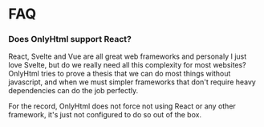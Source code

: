 # FAQ

### Does OnlyHtml support React?

React, Svelte and Vue are all great web frameworks and personaly I just love Svelte, but do we really need all this complexity for most websites? OnlyHtml tries to prove a thesis that we can do most things without javascript, and when we must simpler frameworks that don't require heavy dependencies can do the job perfectly. 

For the record, OnlyHtml does not force not using React or any other framework, it's just not configured to do so out of the box.



